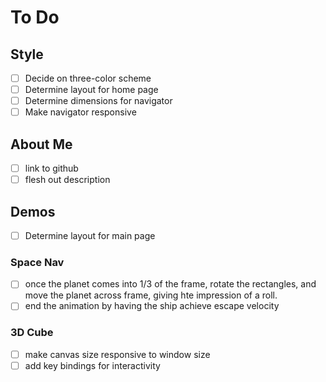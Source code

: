 # To Do

## Style

- [ ] Decide on three-color scheme
- [ ] Determine layout for home page
- [ ] Determine dimensions for navigator
- [ ] Make navigator responsive

## About Me

- [ ] link to github
- [ ] flesh out description

## Demos

- [ ] Determine layout for main page

### Space Nav

- [ ] once the planet comes into 1/3 of the frame, rotate the rectangles, and move the planet across frame, giving hte impression of a roll.
- [ ] end the animation by having the ship achieve escape velocity

### 3D Cube

- [ ] make canvas size responsive to window size
- [ ] add key bindings for interactivity